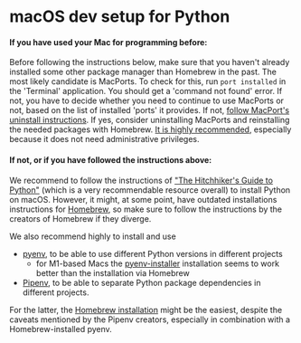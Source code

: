 # macOS dev setup for Python

#### If you have used your Mac for programming before:

Before following the instructions below, make sure that you haven't already installed some other package manager than Homebrew in the past. The most likely candidate is MacPorts. To check for this, run `port installed` in the 'Terminal' application. You should get a 'command not found' error. If not, you have to decide whether you need to continue to use MacPorts or not, based on the list of installed 'ports' it provides. If not, [follow MacPort's uninstall instructions](https://guide.macports.org/#installing.macports.uninstalling). If yes, consider uninstalling MacPorts and reinstalling the needed packages with Homebrew. [It is highly recommended](https://www.slant.co/versus/1588/1674/~macports_vs_homebrew), especially because it does not need administrative privileges.

#### If not, or if you have followed the instructions above:

We recommend to follow the instructions of ["The Hitchhiker's Guide to Python"](https://docs.python-guide.org/starting/install3/osx/) (which is a very recommendable resource overall) to install Python on macOS. However, it might, at some point, have outdated installations instructions for [Homebrew](https://brew.sh/), so make sure to follow the instructions by the creators of Homebrew if they diverge.

We also recommend highly to install and use 

* [pyenv](https://github.com/pyenv/pyenv#installation), to be able to use different Python versions in different projects
  * for M1-based Macs the [pyenv-installer](https://github.com/pyenv/pyenv-installer) installation seems to work better than the installation via Homebrew
* [Pipenv](https://pipenv.pypa.io/en/latest/install/#installing-pipenv), to be able to separate Python package dependencies in different projects.

For the latter, the [Homebrew installation](https://pipenv.pypa.io/en/latest/install/#homebrew-installation-of-pipenv-discouraged) might be the easiest, despite the caveats mentioned by the Pipenv creators, especially in combination with a Homebrew-installed pyenv.